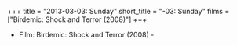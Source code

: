 +++
title = "2013-03-03: Sunday"
short_title = "-03: Sunday"
films = ["Birdemic: Shock and Terror (2008)"]
+++


* Film: Birdemic: Shock and Terror (2008) -
